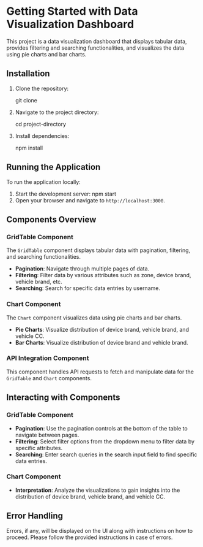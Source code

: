# Getting Started with Data Visualization Dashboard

This project is a data visualization dashboard that displays tabular data, provides filtering and searching functionalities, and visualizes the data using pie charts and bar charts.

## Installation

1. Clone the repository:

   git clone <repository-url>

2. Navigate to the project directory:

   cd project-directory

3. Install dependencies:

   npm install

## Running the Application

To run the application locally:

1. Start the development server:
   npm start
2. Open your browser and navigate to `http://localhost:3000`.

## Components Overview

### GridTable Component

The `GridTable` component displays tabular data with pagination, filtering, and searching functionalities.

- **Pagination**: Navigate through multiple pages of data.
- **Filtering**: Filter data by various attributes such as zone, device brand, vehicle brand, etc.
- **Searching**: Search for specific data entries by username.

### Chart Component

The `Chart` component visualizes data using pie charts and bar charts.

- **Pie Charts**: Visualize distribution of device brand, vehicle brand, and vehicle CC.
- **Bar Charts**: Visualize distribution of device brand and vehicle brand.

### API Integration Component

This component handles API requests to fetch and manipulate data for the `GridTable` and `Chart` components.

## Interacting with Components

### GridTable Component

- **Pagination**: Use the pagination controls at the bottom of the table to navigate between pages.
- **Filtering**: Select filter options from the dropdown menu to filter data by specific attributes.
- **Searching**: Enter search queries in the search input field to find specific data entries.

### Chart Component

- **Interpretation**: Analyze the visualizations to gain insights into the distribution of device brand, vehicle brand, and vehicle CC.

## Error Handling

Errors, if any, will be displayed on the UI along with instructions on how to proceed. Please follow the provided instructions in case of errors.
